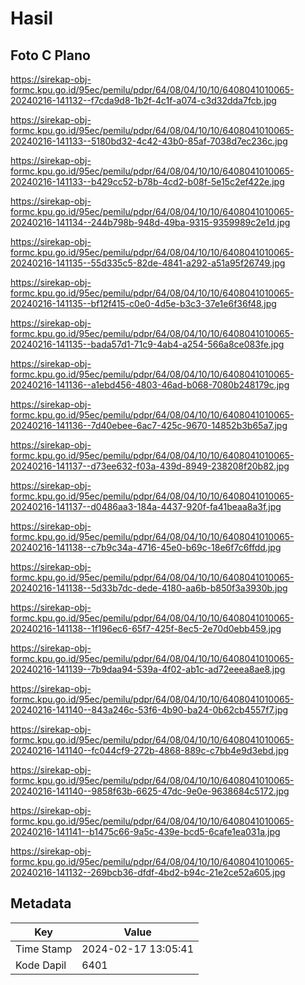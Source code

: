 # Hasil

## Foto C Plano

https://sirekap-obj-formc.kpu.go.id/95ec/pemilu/pdpr/64/08/04/10/10/6408041010065-20240216-141132--f7cda9d8-1b2f-4c1f-a074-c3d32dda7fcb.jpg

https://sirekap-obj-formc.kpu.go.id/95ec/pemilu/pdpr/64/08/04/10/10/6408041010065-20240216-141133--5180bd32-4c42-43b0-85af-7038d7ec236c.jpg

https://sirekap-obj-formc.kpu.go.id/95ec/pemilu/pdpr/64/08/04/10/10/6408041010065-20240216-141133--b429cc52-b78b-4cd2-b08f-5e15c2ef422e.jpg

https://sirekap-obj-formc.kpu.go.id/95ec/pemilu/pdpr/64/08/04/10/10/6408041010065-20240216-141134--244b798b-948d-49ba-9315-9359989c2e1d.jpg

https://sirekap-obj-formc.kpu.go.id/95ec/pemilu/pdpr/64/08/04/10/10/6408041010065-20240216-141135--55d335c5-82de-4841-a292-a51a95f26749.jpg

https://sirekap-obj-formc.kpu.go.id/95ec/pemilu/pdpr/64/08/04/10/10/6408041010065-20240216-141135--bf12f415-c0e0-4d5e-b3c3-37e1e6f36f48.jpg

https://sirekap-obj-formc.kpu.go.id/95ec/pemilu/pdpr/64/08/04/10/10/6408041010065-20240216-141135--bada57d1-71c9-4ab4-a254-566a8ce083fe.jpg

https://sirekap-obj-formc.kpu.go.id/95ec/pemilu/pdpr/64/08/04/10/10/6408041010065-20240216-141136--a1ebd456-4803-46ad-b068-7080b248179c.jpg

https://sirekap-obj-formc.kpu.go.id/95ec/pemilu/pdpr/64/08/04/10/10/6408041010065-20240216-141136--7d40ebee-6ac7-425c-9670-14852b3b65a7.jpg

https://sirekap-obj-formc.kpu.go.id/95ec/pemilu/pdpr/64/08/04/10/10/6408041010065-20240216-141137--d73ee632-f03a-439d-8949-238208f20b82.jpg

https://sirekap-obj-formc.kpu.go.id/95ec/pemilu/pdpr/64/08/04/10/10/6408041010065-20240216-141137--d0486aa3-184a-4437-920f-fa41beaa8a3f.jpg

https://sirekap-obj-formc.kpu.go.id/95ec/pemilu/pdpr/64/08/04/10/10/6408041010065-20240216-141138--c7b9c34a-4716-45e0-b69c-18e6f7c6ffdd.jpg

https://sirekap-obj-formc.kpu.go.id/95ec/pemilu/pdpr/64/08/04/10/10/6408041010065-20240216-141138--5d33b7dc-dede-4180-aa6b-b850f3a3930b.jpg

https://sirekap-obj-formc.kpu.go.id/95ec/pemilu/pdpr/64/08/04/10/10/6408041010065-20240216-141138--1f196ec6-65f7-425f-8ec5-2e70d0ebb459.jpg

https://sirekap-obj-formc.kpu.go.id/95ec/pemilu/pdpr/64/08/04/10/10/6408041010065-20240216-141139--7b9daa94-539a-4f02-ab1c-ad72eeea8ae8.jpg

https://sirekap-obj-formc.kpu.go.id/95ec/pemilu/pdpr/64/08/04/10/10/6408041010065-20240216-141140--843a246c-53f6-4b90-ba24-0b62cb4557f7.jpg

https://sirekap-obj-formc.kpu.go.id/95ec/pemilu/pdpr/64/08/04/10/10/6408041010065-20240216-141140--fc044cf9-272b-4868-889c-c7bb4e9d3ebd.jpg

https://sirekap-obj-formc.kpu.go.id/95ec/pemilu/pdpr/64/08/04/10/10/6408041010065-20240216-141140--9858f63b-6625-47dc-9e0e-9638684c5172.jpg

https://sirekap-obj-formc.kpu.go.id/95ec/pemilu/pdpr/64/08/04/10/10/6408041010065-20240216-141141--b1475c66-9a5c-439e-bcd5-6cafe1ea031a.jpg

https://sirekap-obj-formc.kpu.go.id/95ec/pemilu/pdpr/64/08/04/10/10/6408041010065-20240216-141132--269bcb36-dfdf-4bd2-b94c-21e2ce52a605.jpg


## Metadata

| Key        | Value               |
| ---------- | ------------------- |
| Time Stamp | 2024-02-17 13:05:41 |
| Kode Dapil | 6401                |



